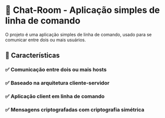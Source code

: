# 📨 Chat-Room - Aplicação simples de linha de comando
O projeto é uma aplicação simples de linha de comando, usado para se comunicar entre dois ou mais usuários.

## 📌 Características

### ✅ Comunicação entre dois ou mais hosts
### ✅ Baseado na arquitetura cliente-servidor
### ✅ Aplicação client em linha de comando
### ✅ Mensagens criptografadas com criptografia simétrica
